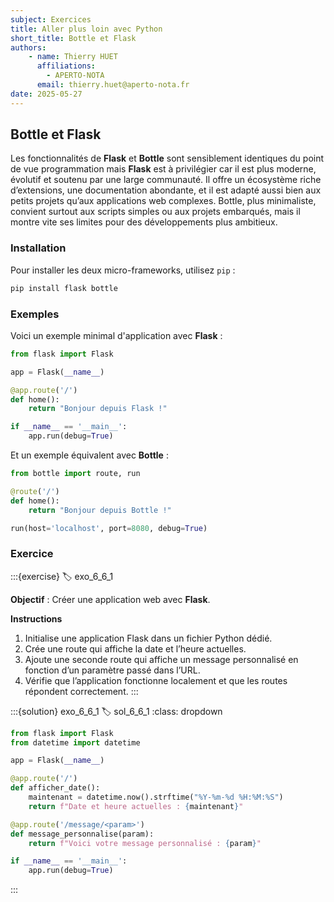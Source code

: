 ```yaml
---
subject: Exercices
title: Aller plus loin avec Python
short_title: Bottle et Flask
authors: 
    - name: Thierry HUET
      affiliations: 
        - APERTO-NOTA
      email: thierry.huet@aperto-nota.fr
date: 2025-05-27
---
```

## Bottle et Flask

Les fonctionnalités de **Flask** et **Bottle** sont sensiblement identiques du point de vue programmation mais **Flask** est à privilégier car il est plus moderne, évolutif et soutenu par une large communauté. Il offre un écosystème riche d’extensions, une documentation abondante, et il est adapté aussi bien aux petits projets qu’aux applications web complexes. Bottle, plus minimaliste, convient surtout aux scripts simples ou aux projets embarqués, mais il montre vite ses limites pour des développements plus ambitieux.

### Installation

Pour installer les deux micro-frameworks, utilisez `pip` :

```bash
pip install flask bottle
```

### Exemples

Voici un exemple minimal d'application avec **Flask** :

```python
from flask import Flask

app = Flask(__name__)

@app.route('/')
def home():
    return "Bonjour depuis Flask !"

if __name__ == '__main__':
    app.run(debug=True)
```

Et un exemple équivalent avec **Bottle** :

```python
from bottle import route, run

@route('/')
def home():
    return "Bonjour depuis Bottle !"

run(host='localhost', port=8080, debug=True)
```

### Exercice

:::{exercise}
:label: exo_6_6_1

**Objectif** : Créer une application web avec **Flask**.

**Instructions**

1. Initialise une application Flask dans un fichier Python dédié.
2. Crée une route qui affiche la date et l’heure actuelles.
3. Ajoute une seconde route qui affiche un message personnalisé en fonction d’un paramètre passé dans l’URL.
4. Vérifie que l’application fonctionne localement et que les routes répondent correctement.
:::

:::{solution} exo_6_6_1
:label: sol_6_6_1
:class: dropdown

```python
from flask import Flask
from datetime import datetime

app = Flask(__name__)

@app.route('/')
def afficher_date():
    maintenant = datetime.now().strftime("%Y-%m-%d %H:%M:%S")
    return f"Date et heure actuelles : {maintenant}"

@app.route('/message/<param>')
def message_personnalise(param):
    return f"Voici votre message personnalisé : {param}"

if __name__ == '__main__':
    app.run(debug=True)
```
:::